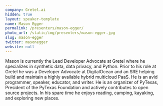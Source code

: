 ```yaml
---
company: Gretel.ai
hidden: true
layout: speaker-template
name: Mason Egger
permalink: /presenters/mason-egger/
photo_url: /static/img/presenters/mason-egger.jpg
slug: mason-egger
twitter: masonegger
website: null
---
```


Mason is currently the Lead Developer Advocate at Gretel where he specializes in synthetic data, data privacy, and Python. Prior to his role at Gretel he was a Developer Advocate at DigitalOcean and an SRE helping build and maintain a highly available hybrid multicloud PaaS. He is an avid programmer, speaker, educator, and writer. He is an organizer of PyTexas, President of the PyTexas Foundation and actively contributes to open source projects. In his spare time he enjoys reading, camping, kayaking, and exploring new places.

